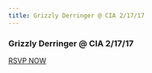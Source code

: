 ```yaml
---
title: Grizzly Derringer @ CIA 2/17/17
---
```


<div class="post">
  <h3>Grizzly Derringer @ CIA 2/17/17</h3>   
  <img src="{{ "/assets/img/flyers/20170217.jpg" | prepend: site.baseurl }}" alt="" class="img-responsive show-flyer">
  <br>
  <a href="http://www.bandsintown.com/event/13849036?app_id=js_grizzlyderringer.com&artist=Grizzly+Derringer&came_from=67" target="_blank" class="btn btn-block btn-success">RSVP NOW</a>
</div>



